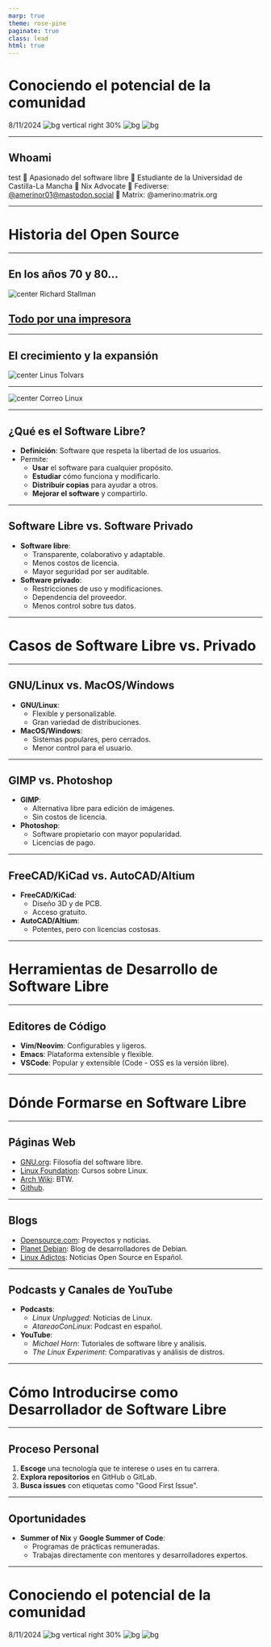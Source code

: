 ```yaml
---
marp: true
theme: rose-pine
paginate: true
class: lead
html: true
---
```


<style>
img[alt~="center"] {
  display: block;
  margin: 0 auto;
}
</style>
<!-- _class: lead -->

# Conociendo el potencial de la comunidad
8/11/2024
![bg vertical right 30%](imgs/qr.png)
![bg](imgs/q.png)
![bg](imgs/aesl.png)

---

## Whoami
test
🔹 Apasionado del software libre
🔹 Estudiante de la Universidad de Castilla-La Mancha
🔹 Nix Advocate
🔹 Fediverse: [@amerinor01@mastodon.social](https://mastodon.social/@amerinor01)
🔹 Matrix: @amerino:matrix.org

---

# Historia del Open Source

<!--
## En el comienzo de los tiempos...

... solo existía el código privado. La mayoría del software era muy enfocado al mundo académico, y solo las universidades podían permitírselo. El acceso a las herramientas informáticas era muy limitado y cerrado, ya que las compañías controlaban su distribución.
-->

---

## En los años 70 y 80...

![center Richard Stallman](imgs/Richard.jpg)

<!--
**Richard Stallman**, en el laboratorio de inteligencia artificial del MIT, comenzó a cuestionar este modelo. Tras enfrentarse a restricciones de acceso a software esencial, se dio cuenta de lo importante que sería permitir que los usuarios pudieran estudiar, modificar y compartir el código.
-->

## [Todo por una impresora](https://smaldone.com.ar/documentos/libros/faif/chapter-1.html)

<!--
En 1983, Stallman lanzó el **Proyecto GNU**, con la visión de crear un sistema operativo completamente libre. Para 1985, Stallman publicó la **Licencia Pública General de GNU (GPL)**, una de las primeras licencias que garantizaba la libertad de usar, modificar y distribuir software.
-->

---

## El crecimiento y la expansión

![center Linus Tolvars](imgs/linux.jpg)

---

![center Correo Linux](imgs/linux-mail.webp)

<!--
En los 90s, el **Kernel Linux** de **Linus Torvalds** revolucionó la industria. Combinado con el software del Proyecto GNU, permitió que naciera una alternativa completamente libre y abierta a los sistemas operativos privativos como Windows y MacOS.

-->

---

<!--
Hoy en día, el **software libre** es la base de muchos sistemas, desde servidores web hasta el software de desarrollo más popular. Grandes proyectos como **Firefox**, **Apache**, **VLC** y muchos otros han transformado el panorama tecnológico global.
-->

## ¿Qué es el Software Libre?

- **Definición**: Software que respeta la libertad de los usuarios.
- Permite:
  - **Usar** el software para cualquier propósito.
  - **Estudiar** cómo funciona y modificarlo.
  - **Distribuir copias** para ayudar a otros.
  - **Mejorar el software** y compartirlo.

---

## Software Libre vs. Software Privado

- **Software libre**:
  - Transparente, colaborativo y adaptable.
  - Menos costos de licencia.
  - Mayor seguridad por ser auditable.
- **Software privado**:
  - Restricciones de uso y modificaciones.
  - Dependencia del proveedor.
  - Menos control sobre tus datos.

---

# Casos de Software Libre vs. Privado

---

## GNU/Linux vs. MacOS/Windows

- **GNU/Linux**:
  - Flexible y personalizable.
  - Gran variedad de distribuciones.
- **MacOS/Windows**:
  - Sistemas populares, pero cerrados.
  - Menor control para el usuario.

---

## GIMP vs. Photoshop

- **GIMP**:
  - Alternativa libre para edición de imágenes.
  - Sin costos de licencia.
- **Photoshop**:
  - Software propietario con mayor popularidad.
  - Licencias de pago.

---

## FreeCAD/KiCad vs. AutoCAD/Altium

- **FreeCAD/KiCad**:
  - Diseño 3D y de PCB.
  - Acceso gratuito.
- **AutoCAD/Altium**:
  - Potentes, pero con licencias costosas.

---

# Herramientas de Desarrollo de Software Libre

---

## Editores de Código

- **Vim/Neovim**: Configurables y ligeros.
- **Emacs**: Plataforma extensible y flexible.
- **VSCode**: Popular y extensible (Code - OSS es la versión libre).

---

# Dónde Formarse en Software Libre

---

## Páginas Web

- [GNU.org](https://www.gnu.org): Filosofía del software libre.
- [Linux Foundation](https://www.linuxfoundation.org): Cursos sobre Linux.
- [Arch Wiki](https://wiki.archlinux.org/): BTW.
- [Github](https://github.com/).

---

## Blogs

- [Opensource.com](https://opensource.com): Proyectos y noticias.
- [Planet Debian](https://planet.debian.org): Blog de desarrolladores de Debian.
- [Linux Adictos](https://www.linuxadictos.com/): Noticias Open Source en Español.

---

## Podcasts y Canales de YouTube

- **Podcasts**:
  - _Linux Unplugged_: Noticias de Linux.
  - _AtareaoConLinux_: Podcast en español.
- **YouTube**:
  - _Michael Horn_: Tutoriales de software libre y análisis.
  - _The Linux Experiment_: Comparativas y análisis de distros.

---

# Cómo Introducirse como Desarrollador de Software Libre

---

## Proceso Personal

1. **Escoge** una tecnología que te interese o uses en tu carrera.
2. **Explora repositorios** en GitHub o GitLab.
3. **Busca issues** con etiquetas como "Good First Issue".

---

## Oportunidades

- **Summer of Nix** y **Google Summer of Code**:
  - Programas de prácticas remuneradas.
  - Trabajas directamente con mentores y desarrolladores expertos.

---

# Conociendo el potencial de la comunidad
8/11/2024
![bg vertical right 30%](imgs/qr.png)
![bg](imgs/q.png)
![bg](imgs/aesl.png)


